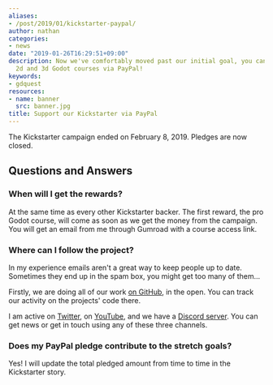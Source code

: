 ```yaml
---
aliases:
- /post/2019/01/kickstarter-paypal/
author: nathan
categories:
- news
date: "2019-01-26T16:29:51+09:00"
description: Now we've comfortably moved past our initial goal, you can support our
  2d and 3d Godot courses via PayPal!
keywords:
- gdquest
resources:
- name: banner
  src: banner.jpg
title: Support our Kickstarter via PayPal
---
```



The Kickstarter campaign ended on February 8, 2019. Pledges are now closed.

## Questions and Answers

### When will I get the rewards?

At the same time as every other Kickstarter backer. The first reward, the pro Godot course, will come as soon as we get the money from the campaign. You will get an email from me through Gumroad with a course access link.

### Where can I follow the project?

In my experience emails aren't a great way to keep people up to date. Sometimes they end up in the spam box, you might get too many of them...

Firstly, we are doing all of our work [on GitHub](//github.com/GDQuest/), in the open. You can track our activity on the projects' code there.

I am active on [Twitter](//twitter.com/NathanGDQuest), on [YouTube](//www.youtube.com/c/gdquest/), and we have a [Discord server](//discord.gg/87NNb3Z). You can get news or get in touch using any of these three channels.

### Does my PayPal pledge contribute to the stretch goals?

Yes! I will update the total pledged amount from time to time in the Kickstarter story.
